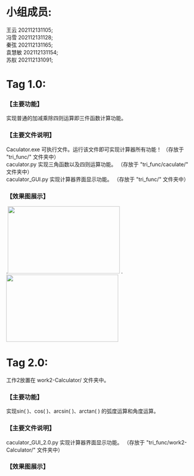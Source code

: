 # 小组成员:    
  王云 202112131105;  
  冯雪 202112131128;      
  秦弦 202112131165;  
  袁慧敏 202112131154;  
  苏舣 202112131091;  
  

# Tag 1.0:           
### 【主要功能】           
实现普通的加减乘除四则运算即三件函数计算功能。         

### 【主要文件说明】   
  Caculator.exe 可执行文件。运行该文件即可实现计算器所有功能！    （存放于 "tri_func/" 文件夹中）     
  caculator.py 实现三角函数以及四则运算功能。    （存放于 "tri_func/caculate/" 文件夹中）           
  caculator_GUI.py 实现计算器界面显示功能。     （存放于 "tri_func/" 文件夹中）     
     
### 【效果图展示】         
.<img src="https://github.com/CQU-group/tri_func/tree/main/Screenshots/6c5588673923dd47.png" width="300" height="180" />
.<img src="https://github.com/CQU-group/tri_func/tree/main/Screenshots/2.png" width="300" height="180" />

# Tag 2.0:     
  工作2放置在 work2-Calculator/ 文件夹中。       
  ### 【主要功能】    
  
  实现sin( )、cos( )、arcsin( )、arctan( ) 的弧度运算和角度运算。               
  ### 【主要文件说明】              
  caculator_GUI_2.0.py 实现计算器界面显示功能。   （存放于 "tri_func/work2-Calculator/" 文件夹中）    
  
  ### 【效果图展示】 
  
